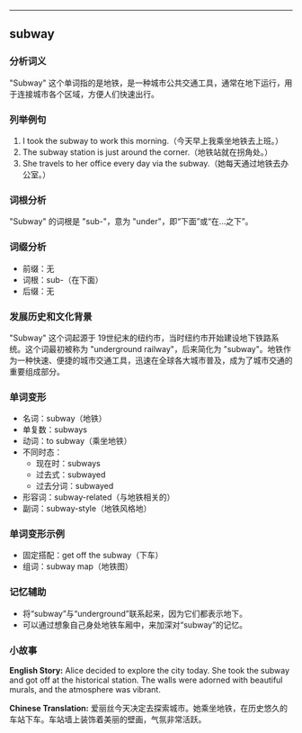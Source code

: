 
---------------
## subway
### 分析词义
"Subway" 这个单词指的是地铁，是一种城市公共交通工具，通常在地下运行，用于连接城市各个区域，方便人们快速出行。

### 列举例句
1. I took the subway to work this morning.（今天早上我乘坐地铁去上班。）
2. The subway station is just around the corner.（地铁站就在拐角处。）
3. She travels to her office every day via the subway.（她每天通过地铁去办公室。）

### 词根分析
"Subway" 的词根是 "sub-"，意为 "under"，即“下面”或“在...之下”。

### 词缀分析
- 前缀：无
- 词根：sub-（在下面）
- 后缀：无

### 发展历史和文化背景
"Subway" 这个词起源于 19世纪末的纽约市，当时纽约市开始建设地下铁路系统。这个词最初被称为 "underground railway"，后来简化为 "subway"。地铁作为一种快速、便捷的城市交通工具，迅速在全球各大城市普及，成为了城市交通的重要组成部分。

### 单词变形
- 名词：subway（地铁）
- 单复数：subways
- 动词：to subway（乘坐地铁）
- 不同时态：
  - 现在时：subways
  - 过去式：subwayed
  - 过去分词：subwayed
- 形容词：subway-related（与地铁相关的）
- 副词：subway-style（地铁风格地）

### 单词变形示例
- 固定搭配：get off the subway（下车）
- 组词：subway map（地铁图）

### 记忆辅助
- 将“subway”与“underground”联系起来，因为它们都表示地下。
- 可以通过想象自己身处地铁车厢中，来加深对“subway”的记忆。

### 小故事
**English Story:**
Alice decided to explore the city today. She took the subway and got off at the historical station. The walls were adorned with beautiful murals, and the atmosphere was vibrant.

**Chinese Translation:**
爱丽丝今天决定去探索城市。她乘坐地铁，在历史悠久的车站下车。车站墙上装饰着美丽的壁画，气氛非常活跃。


